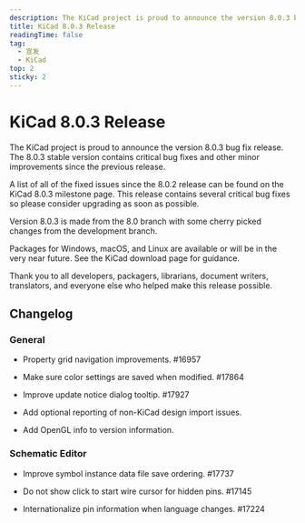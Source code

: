 ```yaml
---
description: The KiCad project is proud to announce the version 8.0.3 bug fix release. The 8.0.3 stable version contains critical bug fixes and other minor improvements since the previous release.
title: KiCad 8.0.3 Release
readingTime: false
tag:
  - 宣发
  - KiCad
top: 2
sticky: 2
---
```


# KiCad 8.0.3 Release

The KiCad project is proud to announce the version 8.0.3 bug fix release. The 8.0.3 stable version contains critical bug fixes and other minor improvements since the previous release.

A list of all of the fixed issues since the 8.0.2 release can be found on the KiCad 8.0.3 milestone page. This release contains several critical bug fixes so please consider upgrading as soon as possible.

Version 8.0.3 is made from the 8.0 branch with some cherry picked changes from the development branch.

Packages for Windows, macOS, and Linux are available or will be in the very near future. See the KiCad download page for guidance.

Thank you to all developers, packagers, librarians, document writers, translators, and everyone else who helped make this release possible.

## Changelog

### General

- Property grid navigation improvements. #16957

- Make sure color settings are saved when modified. #17864

- Improve update notice dialog tooltip. #17927

- Add optional reporting of non-KiCad design import issues.

- Add OpenGL info to version information.

### Schematic Editor

- Improve symbol instance data file save ordering. #17737

- Do not show click to start wire cursor for hidden pins. #17145

- Internationalize pin information when language changes. #17224
